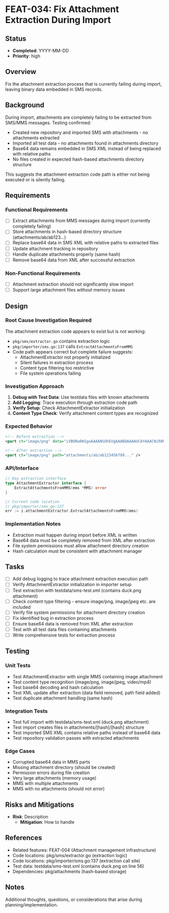 # FEAT-034: Fix Attachment Extraction During Import

## Status
- **Completed**: YYYY-MM-DD
- **Priority**: high

## Overview
Fix the attachment extraction process that is currently failing during import, leaving binary data embedded in SMS records.

## Background
During import, attachments are completely failing to be extracted from SMS/MMS messages. Testing confirmed:
- Created new repository and imported SMS with attachments - no attachments extracted
- Imported all test data - no attachments found in attachments directory
- Base64 data remains embedded in SMS XML instead of being replaced with relative paths
- No files created in expected hash-based attachments directory structure

This suggests the attachment extraction code path is either not being executed or is silently failing.

## Requirements
### Functional Requirements
- [ ] Extract attachments from MMS messages during import (currently completely failing)
- [ ] Store attachments in hash-based directory structure (attachments/ab/ab123...)
- [ ] Replace base64 data in SMS XML with relative paths to extracted files
- [ ] Update attachment tracking in repository
- [ ] Handle duplicate attachments properly (same hash)
- [ ] Remove base64 data from XML after successful extraction

### Non-Functional Requirements
- [ ] Attachment extraction should not significantly slow import
- [ ] Support large attachment files without memory issues

## Design
### Root Cause Investigation Required
The attachment extraction code appears to exist but is not working:
- `pkg/sms/extractor.go` contains extraction logic
- `pkg/importer/sms.go:137` calls `ExtractAttachmentsFromMMS`
- Code path appears correct but complete failure suggests:
  - AttachmentExtractor not properly initialized
  - Silent failures in extraction process
  - Content type filtering too restrictive
  - File system operations failing

### Investigation Approach
1. **Debug with Test Data**: Use testdata files with known attachments
2. **Add Logging**: Trace execution through extraction code path
3. **Verify Setup**: Check AttachmentExtractor initialization
4. **Content Type Check**: Verify attachment content types are recognized

### Expected Behavior
```xml
<!-- Before extraction -->
<part ct="image/png" data="iVBORw0KGgoAAAANSUhEUgAAABQAAAAUCAYAAACNiR0N..." />

<!-- After extraction -->
<part ct="image/png" path="attachments/ab/ab123456789..." />
```

### API/Interface
```go
// Key extraction interface
type AttachmentExtractor interface {
    ExtractAttachmentsFromMMS(mms *MMS) error
}

// Current code location
// pkg/importer/sms.go:137
err := i.attachmentExtractor.ExtractAttachmentsFromMMS(mms)
```

### Implementation Notes
- Extraction must happen during import before XML is written
- Base64 data must be completely removed from XML after extraction
- File system permissions must allow attachment directory creation
- Hash calculation must be consistent with attachment manager

## Tasks
- [ ] Add debug logging to trace attachment extraction execution path
- [ ] Verify AttachmentExtractor initialization in importer setup
- [ ] Test extraction with testdata/sms-test.xml (contains duck.png attachment)
- [ ] Check content type filtering - ensure image/png, image/jpeg etc. are included
- [ ] Verify file system permissions for attachment directory creation
- [ ] Fix identified bug in extraction process
- [ ] Ensure base64 data is removed from XML after extraction
- [ ] Test with all test data files containing attachments
- [ ] Write comprehensive tests for extraction process

## Testing
### Unit Tests
- Test AttachmentExtractor with single MMS containing image attachment
- Test content type recognition (image/png, image/jpeg, video/mp4)
- Test base64 decoding and hash calculation
- Test XML update after extraction (data field removed, path field added)
- Test duplicate attachment handling (same hash)

### Integration Tests
- Test full import with testdata/sms-test.xml (duck.png attachment)
- Test import creates files in attachments/[hash]/[hash] structure
- Test imported SMS XML contains relative paths instead of base64 data
- Test repository validation passes with extracted attachments

### Edge Cases
- Corrupted base64 data in MMS parts
- Missing attachment directory (should be created)
- Permission errors during file creation
- Very large attachments (memory usage)
- MMS with multiple attachments
- MMS with no attachments (should not error)

## Risks and Mitigations
- **Risk**: Description
  - **Mitigation**: How to handle

## References
- Related features: FEAT-004 (Attachment management infrastructure)
- Code locations: pkg/sms/extractor.go (extraction logic)
- Code locations: pkg/importer/sms.go:137 (extraction call site)
- Test data: testdata/sms-test.xml (contains duck.png on line 56)
- Dependencies: pkg/attachments (hash-based storage)

## Notes
Additional thoughts, questions, or considerations that arise during planning/implementation.